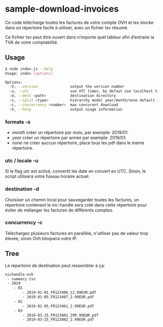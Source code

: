# sample-download-invoices

Ce code télécharge toutes les factures de votre compte OVH et les stocke dans un répertoire facile à utiliser, avec un fichier tsv résumé.

Ce fichier tsv peut être ouvert dans n’importe quel tableur afin d’extraire la TVA de votre comptabilité.

## Usage

```bash
$ node index.js --help
Usage: index [options]

Options:
  -V, --version               output the version number
  -u, --utc                   use UTC times, by defaut use localhost timezone
  -d, --dest <path>           destination directory
  -s, --split <type>          hierarchy model year/month/none default is month (default: "month")
  -c, --concurrency <number>  max concurent download
  -h, --help                  output usage information
```

### formats -s

- *month* créer un répertoire par mois, par exemple: 2019/01.
- *year* créer un répertoire par année par exemple: 2019/01.
- *none* ne créer auccun répertoire, place tous les pdf dans le meme répertoire.

### utc / locale -u

Si le flag *utc* est activé, convertit les date en convert en UTC.
Sinon, le script utilisera votre fuseau horaire actuel.

### destination -d

Choisiser un chemin local pour sauvegarder toutes les factures, un répertoire contenant le nic-handle sera créé dans cette répertoire pour éviter de mélanger les factures de différents comptes.

### concurrency -c

Téléchargez plusieurs factures en parallèle, n'utiliser pas de valeur trop élevée, sinon Ovh bloquera votre IP.

## Tree

Le répertoire de destination peut ressembler à ça:

```bash
nichandle-ovh
 - summary.tsv
 - 2019
    - 01
        - 2019-01-01_FR123406_12.99EUR.pdf
        - 2019-01-05_FR123407_2.99EUR.pdf
    - 02
        - 2019-02-05_FR123461_2.99EUR.pdf
    - 03
        - 2019-03-15_FR123801_299.99EUR.pdf
        - 2019-03-25_FR123802_2.99EUR.pdf
```
